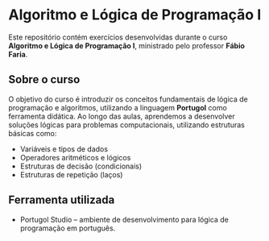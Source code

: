 # Algoritmo e Lógica de Programação I

Este repositório contém exercícios desenvolvidas durante o curso **Algoritmo e Lógica de Programação I**, ministrado pelo professor **Fábio Faria**.

## Sobre o curso

O objetivo do curso é introduzir os conceitos fundamentais de lógica de programação e algoritmos, utilizando a linguagem **Portugol** como ferramenta didática. Ao longo das aulas, aprendemos a desenvolver soluções lógicas para problemas computacionais, utilizando estruturas básicas como:

- Variáveis e tipos de dados
- Operadores aritméticos e lógicos
- Estruturas de decisão (condicionais)
- Estruturas de repetição (laços)

## Ferramenta utilizada

- Portugol Studio  – ambiente de desenvolvimento para lógica de programação em português.


